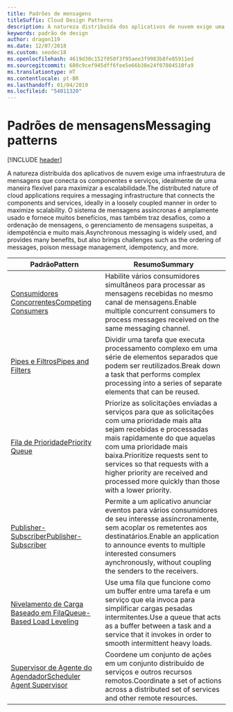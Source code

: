 ```yaml
---
title: Padrões de mensagens
titleSuffix: Cloud Design Patterns
description: A natureza distribuída dos aplicativos de nuvem exige uma infraestrutura de mensagens que conecta os componentes e serviços, idealmente de uma maneira flexível para maximizar a escalabilidade. O sistema de mensagens assíncronas é amplamente usado e fornece muitos benefícios, mas também traz desafios, como a ordenação de mensagens, o gerenciamento de mensagens suspeitas, a idempotência e muito mais.
keywords: padrão de design
author: dragon119
ms.date: 12/07/2018
ms.custom: seodec18
ms.openlocfilehash: 4619d30c152f050f3f95aee3f9983b8fe85911ed
ms.sourcegitcommit: 680c9cef945dff6fee5e66b38e24f07804510fa9
ms.translationtype: HT
ms.contentlocale: pt-BR
ms.lasthandoff: 01/04/2019
ms.locfileid: "54011320"
---
```

# <a name="messaging-patterns"></a><span data-ttu-id="2bfa4-105">Padrões de mensagens</span><span class="sxs-lookup"><span data-stu-id="2bfa4-105">Messaging patterns</span></span>

[!INCLUDE [header](../../_includes/header.md)]

<span data-ttu-id="2bfa4-106">A natureza distribuída dos aplicativos de nuvem exige uma infraestrutura de mensagens que conecta os componentes e serviços, idealmente de uma maneira flexível para maximizar a escalabilidade.</span><span class="sxs-lookup"><span data-stu-id="2bfa4-106">The distributed nature of cloud applications requires a messaging infrastructure that connects the components and services, ideally in a loosely coupled manner in order to maximize scalability.</span></span> <span data-ttu-id="2bfa4-107">O sistema de mensagens assíncronas é amplamente usado e fornece muitos benefícios, mas também traz desafios, como a ordenação de mensagens, o gerenciamento de mensagens suspeitas, a idempotência e muito mais.</span><span class="sxs-lookup"><span data-stu-id="2bfa4-107">Asynchronous messaging is widely used, and provides many benefits, but also brings challenges such as the ordering of messages, poison message management, idempotency, and more.</span></span>

| <span data-ttu-id="2bfa4-108">Padrão</span><span class="sxs-lookup"><span data-stu-id="2bfa4-108">Pattern</span></span> | <span data-ttu-id="2bfa4-109">Resumo</span><span class="sxs-lookup"><span data-stu-id="2bfa4-109">Summary</span></span> |
| ------- | ------- |
| [<span data-ttu-id="2bfa4-110">Consumidores Concorrentes</span><span class="sxs-lookup"><span data-stu-id="2bfa4-110">Competing Consumers</span></span>](../competing-consumers.md) | <span data-ttu-id="2bfa4-111">Habilite vários consumidores simultâneos para processar as mensagens recebidas no mesmo canal de mensagens.</span><span class="sxs-lookup"><span data-stu-id="2bfa4-111">Enable multiple concurrent consumers to process messages received on the same messaging channel.</span></span> |
| [<span data-ttu-id="2bfa4-112">Pipes e Filtros</span><span class="sxs-lookup"><span data-stu-id="2bfa4-112">Pipes and Filters</span></span>](../pipes-and-filters.md) | <span data-ttu-id="2bfa4-113">Dividir uma tarefa que executa processamento complexo em uma série de elementos separados que podem ser reutilizados.</span><span class="sxs-lookup"><span data-stu-id="2bfa4-113">Break down a task that performs complex processing into a series of separate elements that can be reused.</span></span> |
| [<span data-ttu-id="2bfa4-114">Fila de Prioridade</span><span class="sxs-lookup"><span data-stu-id="2bfa4-114">Priority Queue</span></span>](../priority-queue.md) | <span data-ttu-id="2bfa4-115">Priorize as solicitações enviadas a serviços para que as solicitações com uma prioridade mais alta sejam recebidas e processadas mais rapidamente do que aquelas com uma prioridade mais baixa.</span><span class="sxs-lookup"><span data-stu-id="2bfa4-115">Prioritize requests sent to services so that requests with a higher priority are received and processed more quickly than those with a lower priority.</span></span> |
| [<span data-ttu-id="2bfa4-116">Publisher-Subscriber</span><span class="sxs-lookup"><span data-stu-id="2bfa4-116">Publisher-Subscriber</span></span>](../publisher-subscriber.md) | <span data-ttu-id="2bfa4-117">Permite a um aplicativo anunciar eventos para vários consumidores de seu interesse assincronamente, sem acoplar os remetentes aos destinatários.</span><span class="sxs-lookup"><span data-stu-id="2bfa4-117">Enable an application to announce events to multiple interested consumers aynchronously, without coupling the senders to the receivers.</span></span> |
| [<span data-ttu-id="2bfa4-118">Nivelamento de Carga Baseado em Fila</span><span class="sxs-lookup"><span data-stu-id="2bfa4-118">Queue-Based Load Leveling</span></span>](../queue-based-load-leveling.md) | <span data-ttu-id="2bfa4-119">Use uma fila que funcione como um buffer entre uma tarefa e um serviço que ela invoca para simplificar cargas pesadas intermitentes.</span><span class="sxs-lookup"><span data-stu-id="2bfa4-119">Use a queue that acts as a buffer between a task and a service that it invokes in order to smooth intermittent heavy loads.</span></span> |
| [<span data-ttu-id="2bfa4-120">Supervisor de Agente do Agendador</span><span class="sxs-lookup"><span data-stu-id="2bfa4-120">Scheduler Agent Supervisor</span></span>](../scheduler-agent-supervisor.md) | <span data-ttu-id="2bfa4-121">Coordene um conjunto de ações em um conjunto distribuído de serviços e outros recursos remotos.</span><span class="sxs-lookup"><span data-stu-id="2bfa4-121">Coordinate a set of actions across a distributed set of services and other remote resources.</span></span> |
